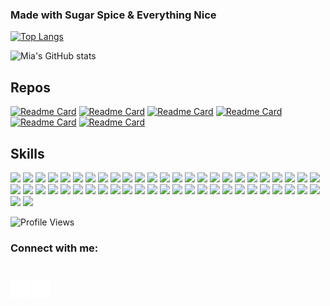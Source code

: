 
### Made with Sugar Spice & Everything Nice


[![Top Langs](https://github-readme-stats.vercel.app/api/top-langs/?username=anuraghazra&layout=compact&theme=midnight-purple)](https://github.com/anuraghazra/github-readme-stats)

![Mia's GitHub stats](https://github-readme-stats.vercel.app/api?username=miacarmen&show_icons=true&theme=midnight-purple)

## Repos

[![Readme Card](https://github-readme-stats.vercel.app/api/pin/?username=miacarmen&repo=mc-portfolio&theme=midnight-purple)](https://github.com/Miacarmen/mc-portfolio)
[![Readme Card](https://github-readme-stats.vercel.app/api/pin/?username=miacarmen&repo=super_girly_note_taker&theme=midnight-purple)](https://github.com/Miacarmen/super_girly_note_taker)
[![Readme Card](https://github-readme-stats.vercel.app/api/pin/?username=miacarmen&repo=Day-Planner&theme=midnight-purple)](https://github.com/Miacarmen/Day-Planner)
[![Readme Card](https://github-readme-stats.vercel.app/api/pin/?username=miacarmen&repo=team-profile-generator&theme=midnight-purple)](https://github.com/Miacarmen/team-profile-generator)
[![Readme Card](https://github-readme-stats.vercel.app/api/pin/?username=miacarmen&repo=mise-en-place&theme=midnight-purple)](https://github.com/Miacarmen/mise-en-place)
[![Readme Card](https://github-readme-stats.vercel.app/api/pin/?username=miacarmen&repo=adventure-book&theme=midnight-purple)](https://github.com/Miacarmen/adventure-book)

## Skills

<p>
<!--  A  -->
  <img src="https://img.shields.io/badge/Adobe%20Creative%20Cloud-DA1F26?style=for-the-badge&logo=Adobe%20Creative%20Cloud&logoColor=white" />
  <img src="https://img.shields.io/badge/Adobe%20after%20affects-CF96FD?style=for-the-badge&logo=Adobe%20after%20effects&logoColor=393665" />
  <img src="https://img.shields.io/badge/Adobe%20Illustrator-FF9A00?style=for-the-badge&logo=adobe%20illustrator&logoColor=white" />
  <img src="https://img.shields.io/badge/Adobe%20InDesign-FF3366?style=for-the-badge&logo=Adobe%20InDesign&logoColor=white" />
  <img src="https://img.shields.io/badge/Adobe%20Photoshop-31A8FF?style=for-the-badge&logo=Adobe%20Photoshop&logoColor=black" />
  <img src="https://img.shields.io/badge/Adobe%20XD-470137?style=for-the-badge&logo=Adobe%20XD&logoColor=#FF61F6" />
  <img src="https://img.shields.io/badge/AngularJS-E23237?style=for-the-badge&logo=angularjs&logoColor=white" />
<!--  B  -->
  <img src="https://img.shields.io/badge/Bootstrap-563D7C?style=for-the-badge&logo=bootstrap&logoColor=white" />
  <img src="https://img.shields.io/badge/Babel-F9DC3E?style=for-the-badge&logo=babel&logoColor=white" />
<!-- C -->
  <img src="https://img.shields.io/badge/CSS3-1572B6?style=for-the-badge&logo=css3&logoColor=white" />
  <img src="https://img.shields.io/badge/Chart.js-FF6384?style=for-the-badge&logo=chartdotjs&logoColor=white" />
<!-- D -->
  <img src="https://img.shields.io/badge/docker-%230db7ed.svg?style=for-the-badge&logo=docker&logoColor=white" />
<!--  E  -->
  <img src="https://img.shields.io/badge/Express.js-000000?style=for-the-badge&logo=express&logoColor=white" />
  <img src="https://img.shields.io/badge/eslint-3A33D1?style=for-the-badge&logo=eslint&logoColor=white" />
<!--  F  -->
  <img src="https://img.shields.io/badge/Figma-F24E1E?style=for-the-badge&logo=figma&logoColor=white" />
  <img src="https://img.shields.io/badge/Font_Awesome-339AF0?style=for-the-badge&logo=fontawesome&logoColor=white" />
  <img src="https://img.shields.io/badge/firebase-%23039BE5.svg?style=for-the-badge&logo=firebase" />
<!-- G -->
  <img src="https://img.shields.io/badge/Apollo%20GraphQL-311C87?&style=for-the-badge&logo=Apollo%20GraphQL&logoColor=white" />
  <img src="https://img.shields.io/badge/GitHub%20Pages-222222?style=for-the-badge&logo=GitHub%20Pages&logoColor=white" />
<!--  H  -->
  <img src="https://img.shields.io/badge/Heroku-430098?style=for-the-badge&logo=heroku&logoColor=white" />
  <img src="https://img.shields.io/badge/Handlebars.js-f0772b?style=for-the-badge&logo=handlebarsdotjs&logoColor=black" />
  <img src="https://img.shields.io/badge/HTML5-E34F26?style=for-the-badge&logo=html5&logoColor=white" />
<!--  I  -->
   <img src="https://img.shields.io/badge/Insomnia-5849be?style=for-the-badge&logo=Insomnia&logoColor=white" />
<!--  J  -->
  <img src="https://img.shields.io/badge/JavaScript-323330?style=for-the-badge&logo=javascript&logoColor=F7DF1E" />
  <img src="	https://img.shields.io/badge/Jest-C21325?style=for-the-badge&logo=jest&logoColor=white" />
  <img src="https://img.shields.io/badge/jQuery-0769AD?style=for-the-badge&logo=jquery&logoColor=white" />
  <img src="https://img.shields.io/badge/json-5E5C5C?style=for-the-badge&logo=json&logoColor=white" />
<!--  M  -->
  <img src="https://img.shields.io/badge/MongoDB-4EA94B?style=for-the-badge&logo=mongodb&logoColor=white" />
  <img src="https://img.shields.io/badge/MySQL-005C84?style=for-the-badge&logo=mysql&logoColor=white" />
  <img src="https://img.shields.io/badge/Material%20UI-007FFF?style=for-the-badge&logo=mui&logoColor=white" />
  <img src="https://img.shields.io/badge/Microsoft_Excel-217346?style=for-the-badge&logo=microsoft-excel&logoColor=white" />
  <img src="https://img.shields.io/badge/markdown-%23000000.svg?style=for-the-badge&logo=markdown&logoColor=white" />
<!--  N  -->
  <img src="https://img.shields.io/badge/Node.js-339933?style=for-the-badge&logo=nodedotjs&logoColor=white" />
  <img src="https://img.shields.io/badge/npm-CB3837?style=for-the-badge&logo=npm&logoColor=white" />
  <img src="https://img.shields.io/badge/netlify-%23000000.svg?style=for-the-badge&logo=netlify&logoColor=#00C7B7" />
<!--  P  -->
  <img src="https://img.shields.io/badge/PostgreSQL-316192?style=for-the-badge&logo=postgresql&logoColor=white" />
  <img src="https://img.shields.io/badge/prettier-1A2C34?style=for-the-badge&logo=prettier&logoColor=F7BA3E" />
  <img src="https://img.shields.io/badge/Postman-FF6C37?style=for-the-badge&logo=postman&logoColor=white" />
<!--  R -->
  <img src="https://img.shields.io/badge/React-20232A?style=for-the-badge&logo=react&logoColor=61DAFB" />
  <img src="https://img.shields.io/badge/React_Router-CA4245?style=for-the-badge&logo=react-router&logoColor=white" />
  <img src="https://img.shields.io/badge/Redux-593D88?style=for-the-badge&logo=redux&logoColor=white" />
<!--  S  -->
  <img src="https://img.shields.io/badge/Sketch-FFB387?style=for-the-badge&logo=sketch&logoColor=black" />
  <img src="https://img.shields.io/badge/Sass-CC6699?style=for-the-badge&logo=sass&logoColor=white" />
  <img src="https://img.shields.io/badge/Solidity-e6e6e6?style=for-the-badge&logo=solidity&logoColor=black" />
  <img src="https://img.shields.io/badge/Sequelize-52B0E7?style=for-the-badge&logo=Sequelize&logoColor=white" />
  <img src="https://img.shields.io/badge/Stripe-626CD9?style=for-the-badge&logo=Stripe&logoColor=white" />
  <img src="https://img.shields.io/badge/shopify-8DB543?style=for-the-badge&logo=Shopify&logoColor=white" />
  <img src="https://img.shields.io/badge/styled--components-DB7093?style=for-the-badge&logo=styled-components&logoColor=white" />
<!--  T  --> 
  <img src="https://img.shields.io/badge/Tailwind_CSS-38B2AC?style=for-the-badge&logo=tailwind-css&logoColor=white" />
  <img src="https://img.shields.io/badge/TypeScript-007ACC?style=for-the-badge&logo=typescript&logoColor=white" />
<!--  V  -->
  <img src="https://img.shields.io/badge/Visual_Studio_Code-0078D4?style=for-the-badge&logo=visual%20studio%20code&logoColor=white" />
<!--  W  -->
  <img src="https://img.shields.io/badge/Webpack-8DD6F9?style=for-the-badge&logo=Webpack&logoColor=white" />

</p> 

![Profile Views](https://komarev.com/ghpvc/?username=miacarmen&style=for-the-badge&color=ff69b4)


<h3 align="left">Connect with me:</h3>
<p align="left" style="padding: 5px">

<a href="your link" target="blank"><img align="center" src="/assets/linkedin-3-32.png" alt="linkedin" height="30" width="30"/></a>
<a href="your link" target="blank"><img align="center" src="/assets/instagram-6-32 (2).png" alt="instagram" height="30" width="30" /></a>

</p>
